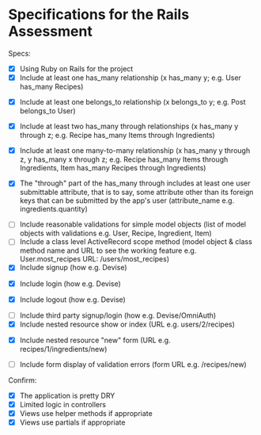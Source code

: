 # Specifications for the Rails Assessment

Specs:
- [x] Using Ruby on Rails for the project
- [x] Include at least one has_many relationship (x has_many y; e.g. User has_many Recipes) 
<!-- users and pokepets have many adoptions -->
- [X] Include at least one belongs_to relationship (x belongs_to y; e.g. Post belongs_to User)
<!-- adoptions belong to a user and a pokepet -->
- [x] Include at least two has_many through relationships (x has_many y through z; e.g. Recipe has_many Items through Ingredients)
<!-- users have many pokepets through adoptions, pokepets have many users through adoptions -->
- [x] Include at least one many-to-many relationship (x has_many y through z, y has_many x through z; e.g. Recipe has_many Items through Ingredients, Item has_many Recipes through Ingredients)
<!-- users have many pokepets through adoptions, pokepets have many users through adoptions -->
- [x] The "through" part of the has_many through includes at least one user submittable attribute, that is to say, some attribute other than its foreign keys that can be submitted by the app's user (attribute_name e.g. ingredients.quantity)
<!-- adoption has nickname as user submited attribute -->
- [ ] Include reasonable validations for simple model objects (list of model objects with validations e.g. User, Recipe, Ingredient, Item)
- [ ] Include a class level ActiveRecord scope method (model object & class method name and URL to see the working feature e.g. User.most_recipes URL: /users/most_recipes)
- [x] Include signup (how e.g. Devise)
<!-- sessions#signup -->
- [x] Include login (how e.g. Devise)
<!-- sessions#login -->
- [x] Include logout (how e.g. Devise)
<!-- sessions#logout -->
- [ ] Include third party signup/login (how e.g. Devise/OmniAuth)
- [x] Include nested resource show or index (URL e.g. users/2/recipes)
<!-- /users/:user_id/adoptions/:id -->
- [x] Include nested resource "new" form (URL e.g. recipes/1/ingredients/new)
<!-- poke_pet/:id/adoptions/new -->
- [ ] Include form display of validation errors (form URL e.g. /recipes/new)

Confirm:
- [x] The application is pretty DRY
- [x] Limited logic in controllers
- [x] Views use helper methods if appropriate
- [x] Views use partials if appropriate